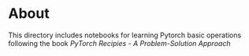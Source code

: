 # About 
This directory includes notebooks for learning Pytorch basic operations following the book *PyTorch Recipies - A Problem-Solution Approach*
